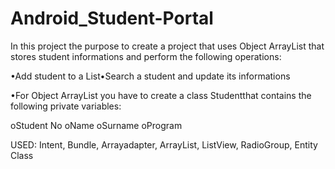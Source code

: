 # Android_Student-Portal

In this project the purpose to create a project that uses Object ArrayList that stores student informations
and perform the following operations:

•Add student to a List•Search a student and update its informations

•For Object ArrayList you have to create a class Studentthat contains the following private variables:

oStudent No
oName
oSurname
oProgram

USED: Intent, Bundle, Arrayadapter, ArrayList, ListView, RadioGroup, Entity Class
